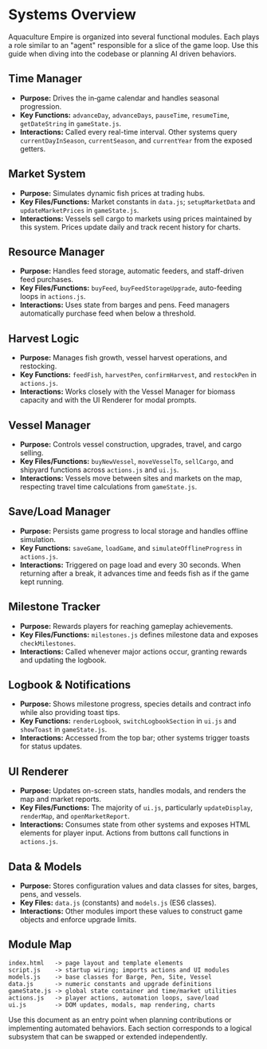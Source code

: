 # Systems Overview

Aquaculture Empire is organized into several functional modules. Each plays a role similar to an "agent" responsible for a slice of the game loop. Use this guide when diving into the codebase or planning AI driven behaviors.

## Time Manager
- **Purpose:** Drives the in‑game calendar and handles seasonal progression.
- **Key Functions:** `advanceDay`, `advanceDays`, `pauseTime`, `resumeTime`, `getDateString` in `gameState.js`.
- **Interactions:** Called every real-time interval. Other systems query `currentDayInSeason`, `currentSeason`, and `currentYear` from the exposed getters.

## Market System
- **Purpose:** Simulates dynamic fish prices at trading hubs.
- **Key Files/Functions:** Market constants in `data.js`; `setupMarketData` and `updateMarketPrices` in `gameState.js`.
- **Interactions:** Vessels sell cargo to markets using prices maintained by this system. Prices update daily and track recent history for charts.

## Resource Manager
- **Purpose:** Handles feed storage, automatic feeders, and staff-driven feed purchases.
- **Key Files/Functions:** `buyFeed`, `buyFeedStorageUpgrade`, auto-feeding loops in `actions.js`.
- **Interactions:** Uses state from barges and pens. Feed managers automatically purchase feed when below a threshold.

## Harvest Logic
- **Purpose:** Manages fish growth, vessel harvest operations, and restocking.
- **Key Functions:** `feedFish`, `harvestPen`, `confirmHarvest`, and `restockPen` in `actions.js`.
- **Interactions:** Works closely with the Vessel Manager for biomass capacity and with the UI Renderer for modal prompts.

## Vessel Manager
- **Purpose:** Controls vessel construction, upgrades, travel, and cargo selling.
- **Key Files/Functions:** `buyNewVessel`, `moveVesselTo`, `sellCargo`, and shipyard functions across `actions.js` and `ui.js`.
- **Interactions:** Vessels move between sites and markets on the map, respecting travel time calculations from `gameState.js`.

## Save/Load Manager
- **Purpose:** Persists game progress to local storage and handles offline simulation.
- **Key Functions:** `saveGame`, `loadGame`, and `simulateOfflineProgress` in `actions.js`.
- **Interactions:** Triggered on page load and every 30 seconds. When returning after a break, it advances time and feeds fish as if the game kept running.

## Milestone Tracker
- **Purpose:** Rewards players for reaching gameplay achievements.
- **Key Files/Functions:** `milestones.js` defines milestone data and exposes `checkMilestones`.
- **Interactions:** Called whenever major actions occur, granting rewards and updating the logbook.

## Logbook & Notifications
- **Purpose:** Shows milestone progress, species details and contract info while also providing toast tips.
- **Key Functions:** `renderLogbook`, `switchLogbookSection` in `ui.js` and `showToast` in `gameState.js`.
- **Interactions:** Accessed from the top bar; other systems trigger toasts for status updates.

## UI Renderer
- **Purpose:** Updates on-screen stats, handles modals, and renders the map and market reports.
- **Key Files/Functions:** The majority of `ui.js`, particularly `updateDisplay`, `renderMap`, and `openMarketReport`.
- **Interactions:** Consumes state from other systems and exposes HTML elements for player input. Actions from buttons call functions in `actions.js`.

## Data & Models
- **Purpose:** Stores configuration values and data classes for sites, barges, pens, and vessels.
- **Key Files:** `data.js` (constants) and `models.js` (ES6 classes).
- **Interactions:** Other modules import these values to construct game objects and enforce upgrade limits.

## Module Map
```
index.html   -> page layout and template elements
script.js    -> startup wiring; imports actions and UI modules
models.js    -> base classes for Barge, Pen, Site, Vessel
data.js      -> numeric constants and upgrade definitions
gameState.js -> global state container and time/market utilities
actions.js   -> player actions, automation loops, save/load
ui.js        -> DOM updates, modals, map rendering, charts
```
Use this document as an entry point when planning contributions or implementing automated behaviors. Each section corresponds to a logical subsystem that can be swapped or extended independently.
